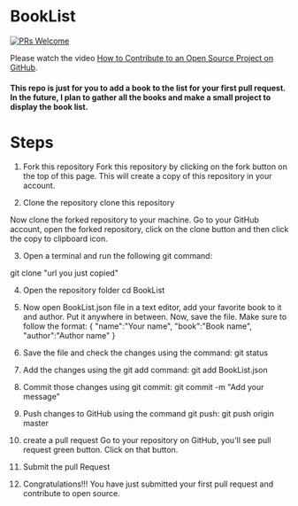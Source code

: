 # BookList
[![PRs Welcome](https://img.shields.io/badge/PRs-welcome-brightgreen.svg?style=flat-square)](http://makeapullrequest.com)

Please watch the video [How to Contribute to an Open Source Project on GitHub](https://egghead.io/courses/how-to-contribute-to-an-open-source-project-on-github).

#### This repo is just for you to add a book to the list for your first pull request. In the future, I plan to gather all the books and make a small project to display the book list.

# Steps
1. Fork this repository
Fork this repository by clicking on the fork button on the top of this page. This will create a copy of this repository in your account.

2. Clone the repository
clone this repository

Now clone the forked repository to your machine. Go to your GitHub account, open the forked repository, click on the clone button and then click the copy to clipboard icon.

3. Open a terminal and run the following git command:

git clone "url you just copied"


4. Open the repository folder
cd BookList

5. Now open BookList.json file in a text editor, add your favorite book to it and author. Put it anywhere in between. Now, save the file.
Make sure to follow the format:
  {
    "name":"Your name",
    "book":"Book name",
    "author":"Author name"
}

6. Save the file and check the changes using the command:
git status

7. Add the changes using the git add command:
git add BookList.json

8. Commit those changes using git commit:
git commit -m "Add your message"

9. Push changes to GitHub using the command git push:
git push origin master

10. create a pull request
Go to your repository on GitHub, you'll see pull request green button. Click on that button.

11. Submit the pull Request

12. Congratulations!!! You have just submitted your first pull request and contribute to open source.
